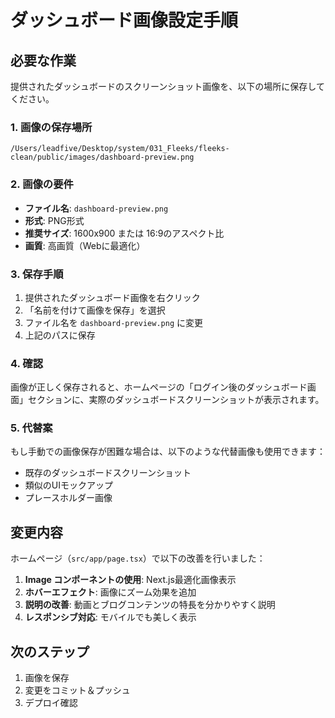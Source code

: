 # ダッシュボード画像設定手順

## 必要な作業
提供されたダッシュボードのスクリーンショット画像を、以下の場所に保存してください。

### 1. 画像の保存場所
```
/Users/leadfive/Desktop/system/031_Fleeks/fleeks-clean/public/images/dashboard-preview.png
```

### 2. 画像の要件
- **ファイル名**: `dashboard-preview.png`
- **形式**: PNG形式
- **推奨サイズ**: 1600x900 または 16:9のアスペクト比
- **画質**: 高画質（Webに最適化）

### 3. 保存手順
1. 提供されたダッシュボード画像を右クリック
2. 「名前を付けて画像を保存」を選択
3. ファイル名を `dashboard-preview.png` に変更
4. 上記のパスに保存

### 4. 確認
画像が正しく保存されると、ホームページの「ログイン後のダッシュボード画面」セクションに、実際のダッシュボードスクリーンショットが表示されます。

### 5. 代替案
もし手動での画像保存が困難な場合は、以下のような代替画像も使用できます：
- 既存のダッシュボードスクリーンショット
- 類似のUIモックアップ
- プレースホルダー画像

## 変更内容
ホームページ（`src/app/page.tsx`）で以下の改善を行いました：

1. **Image コンポーネントの使用**: Next.js最適化画像表示
2. **ホバーエフェクト**: 画像にズーム効果を追加
3. **説明の改善**: 動画とブログコンテンツの特長を分かりやすく説明
4. **レスポンシブ対応**: モバイルでも美しく表示

## 次のステップ
1. 画像を保存
2. 変更をコミット＆プッシュ
3. デプロイ確認
